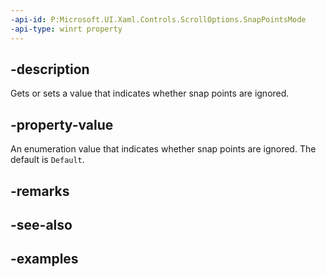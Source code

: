 ```yaml
---
-api-id: P:Microsoft.UI.Xaml.Controls.ScrollOptions.SnapPointsMode
-api-type: winrt property
---
```


## -description

Gets or sets a value that indicates whether snap points are ignored.

## -property-value

An enumeration value that indicates whether snap points are ignored. The default is `Default`.

## -remarks

## -see-also

## -examples

